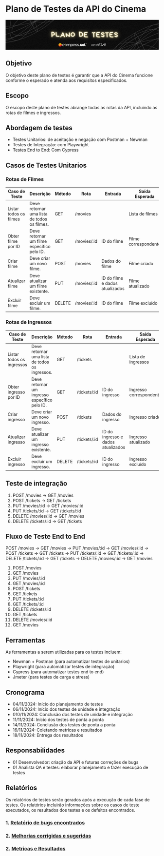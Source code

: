
# Plano de Testes da API do Cinema
![alt text](../assets/banners/plano.png)
## Objetivo

O objetivo deste plano de testes é garantir que a API do Cinema funcione conforme o esperado e atenda aos requisitos especificados.

## Escopo

O escopo deste plano de testes abrange todas as rotas da API, incluindo as rotas de filmes e ingressos.

## Abordagem de testes
- Testes Unitarios: de aceitação e negação com Postman + Newman
- Testes de Integração: com Playwright
- Testes End to End: Com Cypress

## Casos de Testes Unitarios

### Rotas de Filmes

| Caso de Teste | Descrição | Método | Rota | Entrada | Saída Esperada |
|---|---|---|---|---|---|
| Listar todos os filmes | Deve retornar uma lista de todos os filmes. | GET | /movies |  | Lista de filmes |
| Obter filme por ID | Deve retornar um filme específico pelo ID. | GET | /movies/:id | ID do filme | Filme correspondente |
| Criar filme | Deve criar um novo filme. | POST | /movies | Dados do filme | Filme criado |
| Atualizar filme | Deve atualizar um filme existente. | PUT | /movies/:id | ID do filme e dados atualizados | Filme atualizado |
| Excluir filme | Deve excluir um filme. | DELETE | /movies/:id | ID do filme | Filme excluído |

### Rotas de Ingressos

| Caso de Teste | Descrição | Método | Rota | Entrada | Saída Esperada |
|---|---|---|---|---|---|
| Listar todos os ingressos | Deve retornar uma lista de todos os ingressos. | GET | /tickets |  | Lista de ingressos |
| Obter ingresso por ID | Deve retornar um ingresso específico pelo ID. | GET | /tickets/:id | ID do ingresso | Ingresso correspondente |
| Criar ingresso | Deve criar um novo ingresso. | POST | /tickets | Dados do ingresso | Ingresso criado |
| Atualizar ingresso | Deve atualizar um ingresso existente. | PUT | /tickets/:id | ID do ingresso e dados atualizados | Ingresso atualizado |
| Excluir ingresso | Deve excluir um ingresso. | DELETE | /tickets/:id | ID do ingresso | Ingresso excluído |

## Teste de integração
1. POST /movies -> GET /movies
2. POST /tickets -> GET /tickets
3. PUT /movies/:id -> GET /movies/:id
4. PUT /tickets/:id -> GET /tickets/:id
5. DELETE /movies/:id -> GET /movies
6. DELETE /tickets/:id -> GET /tickets

## Fluxo de Teste End to End
POST /movies -> GET /movies -> PUT /movies/:id -> GET /movies/:id -> POST /tickets -> GET /tickets -> PUT /tickets/:id -> GET /tickets/:id -> DELETE /tickets/:id -> GET /tickets -> DELETE /movies/:id -> GET /movies

1. POST /movies
2. GET /movies
3. PUT /movies/:id
4. GET /movies/:id
5. POST /tickets
6. GET /tickets
7. PUT /tickets/:id
8. GET /tickets/:id
9. DELETE /tickets/:id
10. GET /tickets
11. DELETE /movies/:id
12. GET /movies

## Ferramentas

As ferramentas a serem utilizadas para os testes incluem:

- Newman + Postman (para automatizar testes de unitarios)
- Playwright (para automatizar testes de integração)
- Cypress (para automatizar testes end to end)
- Jmeter (para testes de carga e stress)


## Cronograma
- 04/11/2024: Início do planejamento de testes
- 06/11/2024: Início dos testes de unidade e integração
- 010/11/2024: Conclusão dos testes de unidade e integração
- 11/11/2024: Início dos testes de ponta a ponta
- 14/11/2024: Conclusão dos testes de ponta a ponta
- 16/11/2024: Coletando metricas e resultados
- 18/11/2024: Entrega dos resultados

## Responsabilidades
- 01 Desenvolvedor: criação da API e futuras correções de bugs
- 01 Analista QA e testes: elaborar planejamento e fazer execução de testes

## Relatórios

Os relatórios de testes serão gerados após a execução de cada fase de testes. Os relatórios incluirão informações sobre os casos de teste executados, os resultados dos testes e os defeitos encontrados.

### 1. [Relatório de bugs encontrados](bugs-encontrados)

### 2. [Melhorias corrigidas e sugeridas](melhorias.md)

### 2. [Metricas e Resultados](metricas.md)
